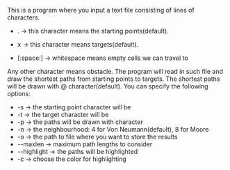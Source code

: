 This is a program where you input a text file consisting of lines of characters.

- . -> this character means the starting points(default).

- x -> this character means targets(default).

- [:space:] -> whitespace means empty cells we can travel to

Any other character means obstacle.
The program will read in such file and draw the shortest paths from starting
points to targets. The shortest paths will be drawn with @ character(default).
You can specify the following options:
- -s <c>  ->  the starting point character will be <c>
- -t <c>  ->  the target character will be <c>
- -p <c>  ->  the paths will be drawn with <c> character
- -n <c>  ->  the neighbourhood: 4 for Von Neumann(default), 8 for Moore
- -o <file>  ->  the path to file where you want to store the results
- --maxlen <n>  ->  maximum path lengths to consider
- --highlight  ->  the paths will be highlighted
- -c <color>  ->  choose the color for highlighting